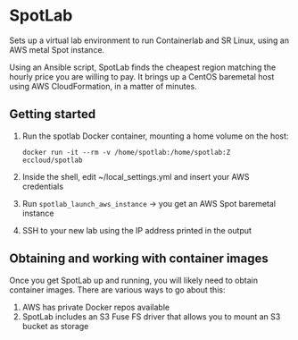 # SpotLab
Sets up a virtual lab environment to run Containerlab and SR Linux, using an AWS metal Spot instance.

Using an Ansible script, SpotLab finds the cheapest region matching the hourly price you are willing to pay.
It brings up a CentOS baremetal host using AWS CloudFormation, in a matter of minutes.

## Getting started
1. Run the spotlab Docker container, mounting a home volume on the host:

   ```docker run -it --rm -v /home/spotlab:/home/spotlab:Z eccloud/spotlab```

2. Inside the shell, edit ~/local_settings.yml and insert your AWS credentials

3. Run ```spotlab_launch_aws_instance``` -> you get an AWS Spot baremetal instance

4. SSH to your new lab using the IP address printed in the output

## Obtaining and working with container images
Once you get SpotLab up and running, you will likely need to obtain container images. There are various ways to go about this:
1. AWS has private Docker repos available 
2. SpotLab includes an S3 Fuse FS driver that allows you to mount an S3 bucket as storage
